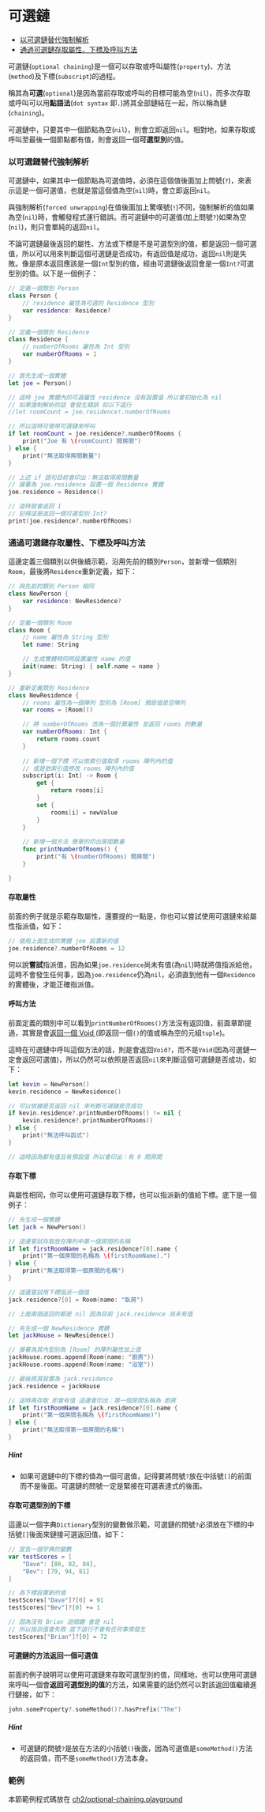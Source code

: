 # 可選鏈

- [以可選鏈替代強制解析](#optional_chaining_as_an_alternative_to_forced_unwrapping)
- [通過可選鏈存取屬性、下標及呼叫方法](#accessing_properties_subscripts_methods_through_optional_chaining)

可選鏈(`optional chaining`)是一個可以存取或呼叫屬性(`property`)、方法(`method`)及下標(`subscript`)的過程。

稱其為**可選**(`optional`)是因為當前存取或呼叫的目標可能為空(`nil`)，而多次存取或呼叫可以用**點語法**(`dot syntax` 即`.`)將其全部鏈結在一起，所以稱為鏈(`chaining`)。

可選鏈中，只要其中一個節點為空(`nil`)，則會立即返回`nil`。相對地，如果存取或呼叫至最後一個節點都有值，則會返回一個**可選型別**的值。

<a name="optional_chaining_as_an_alternative_to_forced_unwrapping"></a>
### 以可選鏈替代強制解析

可選鏈中，如果其中一個節點為可選值時，必須在這個值後面加上問號(`?`)，來表示這是一個可選值，也就是當這個值為空(`nil`)時，會立即返回`nil`。

與強制解析(`forced unwrapping`)在值後面加上驚嘆號(`!`)不同，強制解析的值如果為空(`nil`)時，會觸發程式運行錯誤。而可選鏈中的可選值(加上問號`?`)如果為空(`nil`)，則只會單純的返回`nil`。

不論可選鏈最後返回的屬性、方法或下標是不是可選型別的值，都是返回一個可選值，所以可以用來判斷這個可選鏈是否成功，有返回值是成功，返回`nil`則是失敗。像是原本返回應該是一個`Int`型別的值，經由可選鏈後返回會是一個`Int?`可選型別的值。以下是一個例子：

```swift
// 定義一個類別 Person
class Person {
    // residence 屬性為可選的 Residence 型別
    var residence: Residence?
}

// 定義一個類別 Residence
class Residence {
    // numberOfRooms 屬性為 Int 型別
    var numberOfRooms = 1
}

// 首先生成一個實體
let joe = Person()

// 這時 joe 實體內的可選屬性 residence 沒有設置值 所以會初始化為 nil
// 如果強制解析的話 會發生錯誤 如以下這行
//let roomCount = joe.residence!.numberOfRooms

// 所以這時可使用可選鏈來呼叫
if let roomCount = joe.residence?.numberOfRooms {
    print("Joe 有 \(roomCount) 間房間")
} else {
    print("無法取得房間數量")
}

// 上述 if 語句目前會印出：無法取得房間數量
// 接著為 joe.residence 設置一個 Residence 實體
joe.residence = Residence()

// 這時就會返回 1
// 記得這是返回一個可選型別 Int?
print(joe.residence?.numberOfRooms)

```

<a name="accessing_properties_subscripts_methods_through_optional_chaining"></a>
### 通過可選鏈存取屬性、下標及呼叫方法

這邊定義三個類別以供後續示範，沿用先前的類別`Person`，並新增一個類別`Room`，最後將`Residence`重新定義，如下：

```swift
// 與先前的類別 Person 相同
class NewPerson {
    var residence: NewResidence?
}

// 定義一個類別 Room
class Room {
    // name 屬性為 String 型別
    let name: String

    // 生成實體時同時設置屬性 name 的值
    init(name: String) { self.name = name }
}

// 重新定義類別 Residence
class NewResidence {
    // rooms 屬性為一個陣列 型別為 [Room] 預設值是空陣列
    var rooms = [Room]()

    // 將 numberOfRooms 改為一個計算屬性 並返回 rooms 的數量
    var numberOfRooms: Int {
        return rooms.count
    }
    
    // 新增一個下標 可以依索引值取得 rooms 陣列內的值
    // 或是依索引值修改 rooms 陣列內的值
    subscript(i: Int) -> Room {
        get {
            return rooms[i]
        }
        set {
            rooms[i] = newValue
        }
    }
    
    // 新增一個方法 簡單的印出房間數量
    func printNumberOfRooms() {
        print("有 \(numberOfRooms) 間房間")
    }

}

```

#### 存取屬性

前面的例子就是示範存取屬性，還要提的一點是，你也可以嘗試使用可選鏈來給屬性指派值，如下：

```swift
// 使用上面生成的實體 joe 設置新的值
joe.residence?.numberOfRooms = 12

```

何以說**嘗試**指派值，因為如果`joe.residence`尚未有值(為`nil`)時就將值指派給他，這時不會發生任何事，因為`joe.residence`仍為`nil`，必須直到他有一個`Residence`的實體後，才能正確指派值。

#### 呼叫方法

前面定義的類別中可以看到`printNumberOfRooms()`方法沒有返回值，前面章節提過，其實是會[返回一個 Void ](../ch1/functions.md#type)(即返回一個`()`的值或稱為空的元組`tuple`)。

這時在可選鏈中呼叫這個方法的話，則是會返回`Void?`，而不是`Void`(因為可選鏈一定會返回可選值)，所以仍然可以依照是否返回`nil`來判斷這個可選鏈是否成功，如下：

```swift
let kevin = NewPerson()
kevin.residence = NewResidence()

// 可以依據是否返回 nil 來判斷可選鏈是否成功
if kevin.residence?.printNumberOfRooms() != nil {
    kevin.residence?.printNumberOfRooms()
} else {
    print("無法呼叫函式")
}

// 這時因為都有值且有預設值 所以會印出：有 0 間房間

```

#### 存取下標

與屬性相同，你可以使用可選鏈存取下標，也可以指派新的值給下標。底下是一個例子：

```swift
// 先生成一個實體
let jack = NewPerson()

// 這邊嘗試存取放在陣列中第一個房間的名稱
if let firstRoomName = jack.residence?[0].name {
    print("第一個房間的名稱為 \(firstRoomName).")
} else {
    print("無法取得第一個房間的名稱")
}

// 這邊嘗試用下標指派一個值
jack.residence?[0] = Room(name: "臥房")

// 上面兩個返回的都是 nil 因為目前 jack.residence 尚未有值

// 先生成一個 NewResidence 實體
let jackHouse = NewResidence()

// 接著為其內型別為 [Room] 的陣列屬性加上值
jackHouse.rooms.append(Room(name: "廚房"))
jackHouse.rooms.append(Room(name: "浴室"))

// 最後將其設置為 jack.residence
jack.residence = jackHouse

// 這時再存取 即會有值 這邊會印出：第一個房間名稱為 廚房
if let firstRoomName = jack.residence?[0].name {
    print("第一個房間名稱為 \(firstRoomName)")
} else {
    print("無法取得第一個房間的名稱")
}

```

##### Hint

- 如果可選鏈中的下標的值為一個可選值，記得要將問號`?`放在中括號`[]`的前面而不是後面。可選鏈的問號一定是緊接在可選表達式的後面。

#### 存取可選型別的下標

這邊以一個字典`Dictionary`型別的變數做示範，可選鏈的問號`?`必須放在下標的中括號`[]`後面來鏈接可選返回值，如下：

```swift
// 宣告一個字典的變數
var testScores = [
    "Dave": [86, 82, 84],
    "Bev": [79, 94, 81]
]

// 為下標設置新的值
testScores["Dave"]?[0] = 91
testScores["Bev"]?[0] += 1

// 因為沒有 Brian 這個鍵 會是 nil 
// 所以指派值會失敗 底下這行不會有任何事情發生
testScores["Brian"]?[0] = 72

```

#### 可選鏈的方法返回一個可選值

前面的例子說明可以使用可選鏈來存取可選型別的值，同樣地，也可以使用可選鏈來呼叫一個會**返回可選型別的值**的方法，如果需要的話仍然可以對該返回值繼續進行鏈接，如下：

```swift
john.someProperty?.someMethod()?.hasPrefix("The")

```

##### Hint

- 可選鏈的問號`?`是放在方法的小括號`()`後面，因為可選值是`someMethod()`方法的返回值，而不是`someMethod()`方法本身。


### 範例

本節範例程式碼放在 [ch2/optional-chaining.playground](https://github.com/itisjoe/swiftgo_files/tree/master/ch2/optional-chaining.playground)

